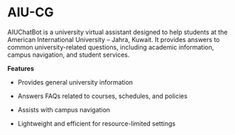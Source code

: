 # AIU-CG
AIUChatBot is a university virtual assistant designed to help students at the American International University – Jahra, Kuwait. It provides answers to common university-related questions, including academic information, campus navigation, and student services.

**Features**

- Provides general university information

- Answers FAQs related to courses, schedules, and policies

- Assists with campus navigation

- Lightweight and efficient for resource-limited settings
